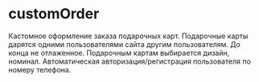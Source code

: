 # customOrder
Кастомное оформление заказа подарочных карт. Подарочные карты дарятся одними пользователями сайта другим пользователям.
До конца не отлаженное. Подарочным картам выбирается дизайн, номинал.
Автоматическая авторизация/регистрация пользователя по номеру телефона.
